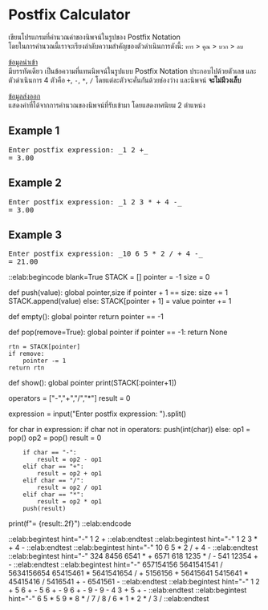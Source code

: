 # Postfix Calculator

เขียนโปรแกรมที่คำนวณค่าของนิพจน์ในรูปของ Postfix Notation  
โดยในการคำนวณนี้เราจะเรียงลำดับความสำคัญของตัวดำเนินการดังนี้: `หาร` > `คูณ` > `บวก` > `ลบ`

<u>ข้อมูลนำเข้า</u>  
มีบรรทัดเดียว เป็นข้อความที่แทนนิพจน์ในรูปแบบ Postfix Notation ประกอบไปด้วยตัวเลข และตัวดำเนินการ 4 ตัวคือ `+`, `-`, `*`, `/` โดยแต่ละตัวจะคั่นกันด้วยช่องว่าง และนิพจน์ **จะไม่มีวงเล็บ**

<u>ข้อมูลส่งออก</u>  
แสดงค่าที่ได้จากการคำนวณของนิพจน์ที่รับเข้ามา โดยแสดงทศนิยม 2 ตำแหน่ง

## Example 1
<pre class="output">
Enter postfix expression: _1 2 +_
= 3.00
</pre>

## Example 2
<pre class="output">
Enter postfix expression: _1 2 3 * + 4 -_
= 3.00
</pre>

## Example 3
<pre class="output">
Enter postfix expression: _10 6 5 * 2 / + 4 -_
= 21.00
</pre>

::elab:begincode blank=True
STACK = []
pointer = -1
size = 0

def push(value):
    global pointer,size
    if pointer + 1 == size:
        size += 1
        STACK.append(value)
    else:
        STACK[pointer + 1] = value
    pointer += 1

def empty():
    global pointer
    return pointer == -1

def pop(remove=True):
    global pointer
    if pointer == -1:
        return None

    rtn = STACK[pointer]
    if remove:
        pointer -= 1
    return rtn

def show():
    global pointer
    print(STACK[:pointer+1])

operators = ["-","+","/","*"]
result = 0

expression = input("Enter postfix expression: ").split()

for char in expression:
    if char not in operators:
        push(int(char))
    else:
        op1 = pop()
        op2 = pop()
        result = 0

        if char == "-":
            result = op2 - op1
        elif char == "+":
            result = op2 + op1
        elif char == "/":
            result = op2 / op1
        elif char == "*":
            result = op2 * op1
        push(result)

print(f"= {result:.2f}")
::elab:endcode

::elab:begintest hint="-"
1 2 +
::elab:endtest
::elab:begintest hint="-"
1 2 3 * + 4 -
::elab:endtest
::elab:begintest hint="-"
10 6 5 * 2 / + 4 -
::elab:endtest
::elab:begintest hint="-"
324 8456 6541 * + 6571 618 1235 * / - 541 12354 + -
::elab:endtest
::elab:begintest hint="-"
657154156 5641541541 / 5634156654 65415461 * 5641541654 / + 5156156 + 56415641 5415641 * 45415416 / 5416541 + - 6541561 -
::elab:endtest
::elab:begintest hint="-"
1 2 + 5 6 + - 5 6 + - 9 6 + - 9 - 9 - 4 3 + 5 + -
::elab:endtest
::elab:begintest hint="-"
6 5 * 5 9 * 8 * / 7 / 8 / 6 * 1 * 2 * / 3 /
::elab:endtest